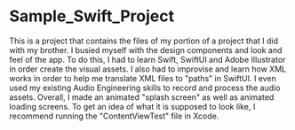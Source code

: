 # Sample_Swift_Project
This is a project that contains the files of my portion of a project that I did with my brother. I busied myself with the design components and look and feel of the app. To do this, I had to learn Swift, SwiftUI and Adobe Illustrator in order create the visual assets. I also had to improvise and learn how XML works in order to help me translate XML files to "paths" in SwiftUI. I even used my existing Audio Engineering skills to record and process the audio assets. Overall, I made an animated "splash screen" as well as animated loading screens. To get an idea of what it is supposed to look like, I recommend running the "ContentViewTest" file in Xcode.
